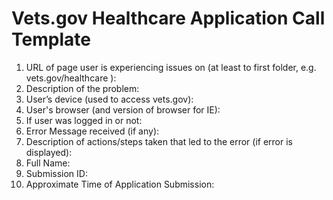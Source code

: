 # Vets.gov Healthcare Application Call Template

1. URL of page user is experiencing issues on (at least to first folder, e.g. vets.gov/healthcare ):
2. Description of the problem:
3. User’s device (used to access vets.gov):
4. User's browser (and version of browser for IE):
5. If user was logged in or not:
6. Error Message received (if any):
7. Description of actions/steps taken that led to the error (if error is displayed):
8. Full Name:
9. Submission ID:
10. Approximate Time of Application Submission:
